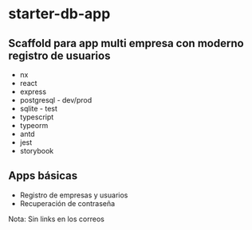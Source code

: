 # starter-db-app

## Scaffold para app multi empresa con moderno registro de usuarios

- nx
- react
- express
- postgresql - dev/prod
- sqlite - test
- typescript
- typeorm
- antd
- jest
- storybook

## Apps básicas

- Registro de empresas y usuarios
- Recuperación de contraseña

Nota: Sin links en los correos
